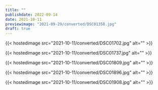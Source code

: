 ```yaml
---
title: ""
publishdate: 2022-09-14
date: 2021-10-11
previewimage: "2021-09-29/converted/DSC01358.jpg"
draft: true
---
```


{{< hostedimage src="2021-10-11/converted/DSC01702.jpg" alt="" >}}

{{< hostedimage src="2021-10-11/converted/DSC01737.jpg" alt="" >}}

{{< hostedimage src="2021-10-11/converted/DSC01809.jpg" alt="" >}}

{{< hostedimage src="2021-10-11/converted/DSC01896.jpg" alt="" >}}

{{< hostedimage src="2021-10-11/converted/DSC01908.jpg" alt="" >}}

